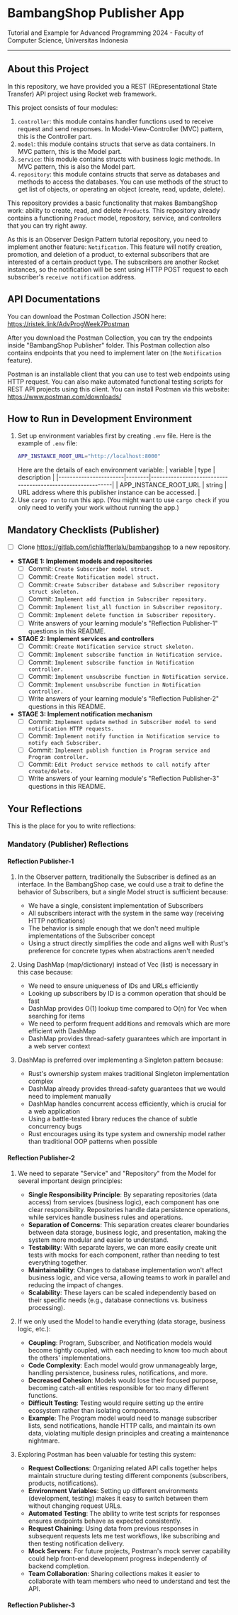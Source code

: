 # BambangShop Publisher App
Tutorial and Example for Advanced Programming 2024 - Faculty of Computer Science, Universitas Indonesia

---

## About this Project
In this repository, we have provided you a REST (REpresentational State Transfer) API project using Rocket web framework.

This project consists of four modules:
1.  `controller`: this module contains handler functions used to receive request and send responses.
    In Model-View-Controller (MVC) pattern, this is the Controller part.
2.  `model`: this module contains structs that serve as data containers.
    In MVC pattern, this is the Model part.
3.  `service`: this module contains structs with business logic methods.
    In MVC pattern, this is also the Model part.
4.  `repository`: this module contains structs that serve as databases and methods to access the databases.
    You can use methods of the struct to get list of objects, or operating an object (create, read, update, delete).

This repository provides a basic functionality that makes BambangShop work: ability to create, read, and delete `Product`s.
This repository already contains a functioning `Product` model, repository, service, and controllers that you can try right away.

As this is an Observer Design Pattern tutorial repository, you need to implement another feature: `Notification`.
This feature will notify creation, promotion, and deletion of a product, to external subscribers that are interested of a certain product type.
The subscribers are another Rocket instances, so the notification will be sent using HTTP POST request to each subscriber's `receive notification` address.

## API Documentations

You can download the Postman Collection JSON here: https://ristek.link/AdvProgWeek7Postman

After you download the Postman Collection, you can try the endpoints inside "BambangShop Publisher" folder.
This Postman collection also contains endpoints that you need to implement later on (the `Notification` feature).

Postman is an installable client that you can use to test web endpoints using HTTP request.
You can also make automated functional testing scripts for REST API projects using this client.
You can install Postman via this website: https://www.postman.com/downloads/

## How to Run in Development Environment
1.  Set up environment variables first by creating `.env` file.
    Here is the example of `.env` file:
    ```bash
    APP_INSTANCE_ROOT_URL="http://localhost:8000"
    ```
    Here are the details of each environment variable:
    | variable              | type   | description                                                |
    |-----------------------|--------|------------------------------------------------------------|
    | APP_INSTANCE_ROOT_URL | string | URL address where this publisher instance can be accessed. |
2.  Use `cargo run` to run this app.
    (You might want to use `cargo check` if you only need to verify your work without running the app.)

## Mandatory Checklists (Publisher)
-   [ ] Clone https://gitlab.com/ichlaffterlalu/bambangshop to a new repository.
-   **STAGE 1: Implement models and repositories**
    -   [ ] Commit: `Create Subscriber model struct.`
    -   [ ] Commit: `Create Notification model struct.`
    -   [ ] Commit: `Create Subscriber database and Subscriber repository struct skeleton.`
    -   [ ] Commit: `Implement add function in Subscriber repository.`
    -   [ ] Commit: `Implement list_all function in Subscriber repository.`
    -   [ ] Commit: `Implement delete function in Subscriber repository.`
    -   [ ] Write answers of your learning module's "Reflection Publisher-1" questions in this README.
-   **STAGE 2: Implement services and controllers**
    -   [ ] Commit: `Create Notification service struct skeleton.`
    -   [ ] Commit: `Implement subscribe function in Notification service.`
    -   [ ] Commit: `Implement subscribe function in Notification controller.`
    -   [ ] Commit: `Implement unsubscribe function in Notification service.`
    -   [ ] Commit: `Implement unsubscribe function in Notification controller.`
    -   [ ] Write answers of your learning module's "Reflection Publisher-2" questions in this README.
-   **STAGE 3: Implement notification mechanism**
    -   [ ] Commit: `Implement update method in Subscriber model to send notification HTTP requests.`
    -   [ ] Commit: `Implement notify function in Notification service to notify each Subscriber.`
    -   [ ] Commit: `Implement publish function in Program service and Program controller.`
    -   [ ] Commit: `Edit Product service methods to call notify after create/delete.`
    -   [ ] Write answers of your learning module's "Reflection Publisher-3" questions in this README.

## Your Reflections
This is the place for you to write reflections:

### Mandatory (Publisher) Reflections

#### Reflection Publisher-1
1. In the Observer pattern, traditionally the Subscriber is defined as an interface. In the BambangShop case, we could use a trait to define the behavior of Subscribers, but a single Model struct is sufficient because:
   - We have a single, consistent implementation of Subscribers
   - All subscribers interact with the system in the same way (receiving HTTP notifications)
   - The behavior is simple enough that we don't need multiple implementations of the Subscriber concept
   - Using a struct directly simplifies the code and aligns well with Rust's preference for concrete types when abstractions aren't needed

2. Using DashMap (map/dictionary) instead of Vec (list) is necessary in this case because:
   - We need to ensure uniqueness of IDs and URLs efficiently
   - Looking up subscribers by ID is a common operation that should be fast
   - DashMap provides O(1) lookup time compared to O(n) for Vec when searching for items
   - We need to perform frequent additions and removals which are more efficient with DashMap
   - DashMap provides thread-safety guarantees which are important in a web server context

3. DashMap is preferred over implementing a Singleton pattern because:
   - Rust's ownership system makes traditional Singleton implementation complex
   - DashMap already provides thread-safety guarantees that we would need to implement manually
   - DashMap handles concurrent access efficiently, which is crucial for a web application
   - Using a battle-tested library reduces the chance of subtle concurrency bugs
   - Rust encourages using its type system and ownership model rather than traditional OOP patterns when possible

#### Reflection Publisher-2
1. We need to separate "Service" and "Repository" from the Model for several important design principles:
   - **Single Responsibility Principle**: By separating repositories (data access) from services (business logic), each component has one clear responsibility. Repositories handle data persistence operations, while services handle business rules and operations.
   - **Separation of Concerns**: This separation creates clearer boundaries between data storage, business logic, and presentation, making the system more modular and easier to understand.
   - **Testability**: With separate layers, we can more easily create unit tests with mocks for each component, rather than needing to test everything together.
   - **Maintainability**: Changes to database implementation won't affect business logic, and vice versa, allowing teams to work in parallel and reducing the impact of changes.
   - **Scalability**: These layers can be scaled independently based on their specific needs (e.g., database connections vs. business processing).

2. If we only used the Model to handle everything (data storage, business logic, etc.):
   - **Coupling**: Program, Subscriber, and Notification models would become tightly coupled, with each needing to know too much about the others' implementations.
   - **Code Complexity**: Each model would grow unmanageably large, handling persistence, business rules, notifications, and more.
   - **Decreased Cohesion**: Models would lose their focused purpose, becoming catch-all entities responsible for too many different functions.
   - **Difficult Testing**: Testing would require setting up the entire ecosystem rather than isolating components.
   - **Example**: The Program model would need to manage subscriber lists, send notifications, handle HTTP calls, and maintain its own data, violating multiple design principles and creating a maintenance nightmare.

3. Exploring Postman has been valuable for testing this system:
   - **Request Collections**: Organizing related API calls together helps maintain structure during testing different components (subscribers, products, notifications).
   - **Environment Variables**: Setting up different environments (development, testing) makes it easy to switch between them without changing request URLs.
   - **Automated Testing**: The ability to write test scripts for responses ensures endpoints behave as expected consistently.
   - **Request Chaining**: Using data from previous responses in subsequent requests lets me test workflows, like subscribing and then testing notification delivery.
   - **Mock Servers**: For future projects, Postman's mock server capability could help front-end development progress independently of backend completion.
   - **Team Collaboration**: Sharing collections makes it easier to collaborate with team members who need to understand and test the API.

#### Reflection Publisher-3
